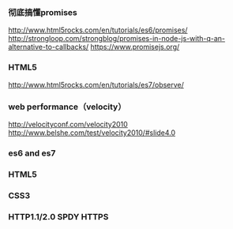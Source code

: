 ###  彻底搞懂promises<http://www.html5rocks.com/en/tutorials/es6/promises/><http://strongloop.com/strongblog/promises-in-node-js-with-q-an-alternative-to-callbacks/><https://www.promisejs.org/>### HTML5<http://www.html5rocks.com/en/tutorials/es7/observe/>### web performance（velocity）<http://velocityconf.com/velocity2010><http://www.belshe.com/test/velocity2010/#slide4.0>### es6 and es7### HTML5### CSS3### HTTP1.1/2.0 SPDY HTTPS